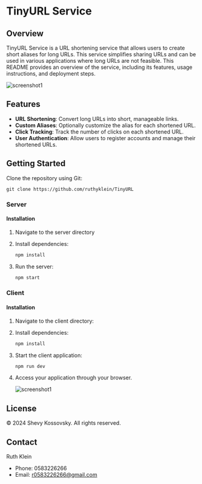 # TinyURL Service

## Overview

TinyURL Service is a URL shortening service that allows users to create short aliases for long URLs. This service simplifies sharing URLs and can be used in various applications where long URLs are not feasible. This README provides an overview of the service, including its features, usage instructions, and deployment steps.

   ![screenshot1](/client/src/screenShots/s1.png)

## Features

- **URL Shortening**: Convert long URLs into short, manageable links.
- **Custom Aliases**: Optionally customize the alias for each shortened URL.
- **Click Tracking**: Track the number of clicks on each shortened URL.
- **User Authentication**: Allow users to register accounts and manage their shortened URLs.

## Getting Started

Clone the repository using Git:

    git clone https://github.com/ruthyklein/TinyURL
    
### Server

#### Installation

1. Navigate to the server directory
   
2. Install dependencies:
    ```bash
    npm install
    ```

3. Run the server:
    ```bash
    npm start
    ```

### Client

#### Installation

1. Navigate to the client directory:
  
2. Install dependencies:
    ```bash
    npm install
    ```
3. Start the client application:
    ```bash
    npm run dev
    ```
4. Access your application through your browser.



   ![screenshot1](/client/src/screenShots/s2.png)

## License

© 2024 Shevy Kossovsky. All rights reserved.

## Contact

Ruth Klein
- Phone: 0583226266
- Email: r0583226266@gmail.com
